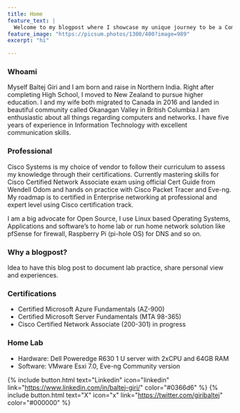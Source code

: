 ```yaml
---
title: Home
feature_text: |
  Welcome to my blogpost where I showcase my unique journey to be a Computer Networking Expert.
feature_image: "https://picsum.photos/1300/400?image=989"
excerpt: "hi"

---
```

### Whoami

Myself Baltej Giri and I am born and raise in Northern India. Right after completing High School, I moved to New Zealand to pursue higher education. I and my wife both migrated to Canada in 2016 and landed in beautiful community called Okanagan Valley in British Columbia.I am enthusiastic about all things regarding computers and networks. I have five years of experience in Information Technology with excellent communication skills.

### Professional

Cisco Systems is my choice of vendor to follow their curriculum to assess my knowledge through their certifications. Currently mastering skills for Cisco Certified Network Associate exam using official Cert Guide from Wendell Odom and hands on practice with Cisco Packet Tracer and Eve-ng. My roadmap is to certified in Enterprise networking at professional and expert level using Cisco certification track.

I am a big advocate for Open Source, I use Linux based Operating Systems, Applications and software’s to home lab or run home network solution like pfSense for firewall, Raspberry Pi (pi-hole OS) for DNS and so on.

### Why a blogpost?

Idea to have this blog post to document lab practice, share personal view and experiences.

### Certifications

- Certified Microsoft Azure Fundamentals (AZ-900)
- Certified Microsoft Server Fundamentals (MTA 98-365)
- Cisco Certified Network Associate (200-301) in progress

### Home Lab

- Hardware: Dell Poweredge R630 1 U server with 2xCPU and 64GB RAM
- Software: VMware Esxi 7.0, Eve-ng Community version

{% include button.html text="Linkedin" icon="linkedin" link="https://www.linkedin.com/in/baltej-giri/" color="#0366d6" %} {% include button.html text="X" icon="x" link="https://twitter.com/giribaltej" color="#000000" %}

